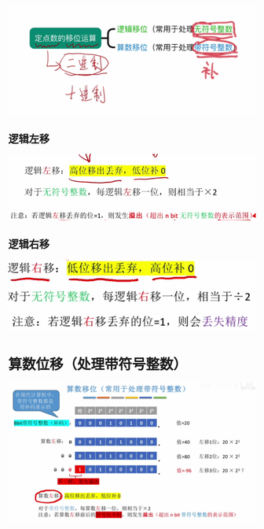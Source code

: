 

![输入图片说明](/imgs/2025-07-28/2G0RJ9WVhL2TsftE.png)
## 逻辑左移
![输入图片说明](/imgs/2025-07-28/832hMHBz2BoICDps.png)
![输入图片说明](/imgs/2025-07-28/9y0xedlMM9ToJTsC.png)
## 逻辑右移
![输入图片说明](/imgs/2025-07-28/ZgFupzoJVsWyjeQX.png)
![输入图片说明](/imgs/2025-07-28/hZyai5Grv2PW0MCy.png)

# 算数位移（处理带符号整数）

![输入图片说明](/imgs/2025-07-28/0zXUkiDhq2JKYkBx.png)
<!--stackedit_data:
eyJoaXN0b3J5IjpbLTEyNTU3OTU0MzFdfQ==
-->